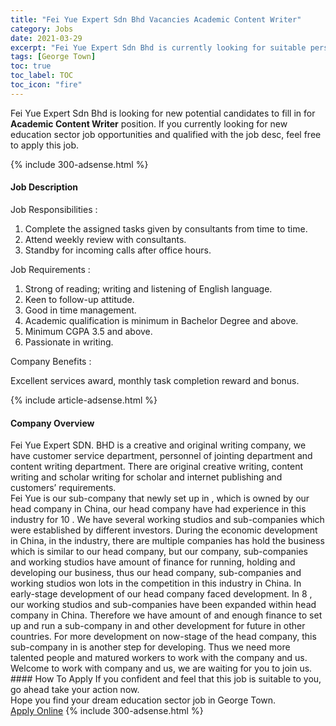 ```yaml
---
title: "Fei Yue Expert Sdn Bhd Vacancies Academic Content Writer" 
category: Jobs 
date: 2021-03-29 
excerpt: "Fei Yue Expert Sdn Bhd is currently looking for suitable person to fill in the Academic Content Writer which positioned at George Town" 
tags: [George Town] 
toc: true 
toc_label: TOC 
toc_icon: "fire" 
--- 
```


<p>Fei Yue Expert Sdn Bhd is looking for new potential candidates to fill in for <b>Academic Content Writer</b> position. If you currently looking for new education sector job opportunities and qualified with the job desc, feel free to apply this job.
</p>{% include 300-adsense.html %} 
<div><div><h4>Job Description</h4></div><div><div><span><div><p>Job Responsibilities :</p><ol><li>Complete the assigned tasks given by consultants from time to time.</li><li>Attend weekly review with consultants.</li><li>Standby for incoming calls after office hours.</li></ol><p>Job Requirements :</p><ol><li>Strong of reading; writing and listening of English language.</li><li>Keen to follow-up attitude.</li><li>Good in time management.</li><li>Academic qualification is minimum in Bachelor Degree and above.</li><li>Minimum CGPA 3.5 and above.</li><li>Passionate in writing.</li></ol><p>Company Benefits :</p><p>Excellent services award, monthly task completion reward and bonus.</p></div></span></div></div></div> 
{% include article-adsense.html %} 
<div><div><h4>Company Overview</h4></div><div><div><span><div><div>
<div>Fei Yue Expert SDN. BHD is a creative and original writing company, we have customer service department, personnel of jointing department and content writing department. There are original creative writing, content writing and scholar writing for scholar and internet publishing and customers&#8217; requirements.</div>
<div>Fei Yue is our sub-company that newly set up in , which is owned by our head company in China, our head company have had experience in this industry for 10 . We have several working studios and sub-companies which were established by different investors. During the economic development in China, in the industry, there are multiple companies has hold the business which is similar to our head company, but our company, sub-companies and working studios have amount of finance for running, holding and developing our business, thus our head company, sub-companies and working studios won lots in the competition in this industry in China. In early-stage development of our head company faced development. In 8 , our working studios and sub-companies have been expanded within head company in China. Therefore we have amount of and enough finance to set up and run a sub-company in and other development for future in other countries. For more development on now-stage of the head company, this sub-company in is another step for developing. Thus we need more talented people and matured workers to work with the company and us.</div>
<div>Welcome to work with company and us, we are waiting for you to join us.</div>
</div></div></span></div></div></div> 
#### How To Apply 
If you confident and feel that this job is suitable to you, go ahead take your action now. <br/> 
Hope you find your dream education sector job in George Town. <br/> 
<a href="https://www.jobstreet.com.my/en/job/academic-content-writer-4519082?jobId=jobstreet-my-job-4519082" class="btn btn--info" target="_blank" rel="nofollow noopenner">Apply Online</a> 
{% include 300-adsense.html %} 
